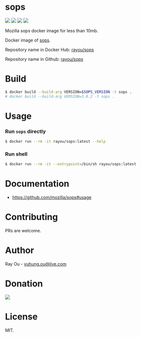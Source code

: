 [github]: https://github.com/rayou/sops
[app-github]: https://github.com/mozilla/sops
[dockerstore]: https://hub.docker.com/r/rayou/sops
[donation]: https://donorbox.org/rayou?amount=10

# sops

[![](https://img.shields.io/docker/image-size/rayou/sops?sort=semver)][dockerstore] [![](https://img.shields.io/docker/v/rayou/sops?sort=semver)][dockerstore] [![](https://img.shields.io/docker/stars/rayou/sops.svg)][dockerstore] [![](https://img.shields.io/badge/Donate-Donorbox-green.svg)][donation]

Mozilla sops docker image for less than 10mb.

Docker image of [sops][app-github].

Repository name in Docker Hub: [rayou/sops][dockerstore]

Repository name in Github: [rayou/sops][github]

# Build

```bash
$ docker build --build-arg VERSION=$SOPS_VERSION -t sops .
# docker build --build-arg VERSION=3.0.2 -t sops .
```

# Usage

### Run `sops` directly

```bash
$ docker run --rm -it rayou/sops:latest --help
```

### Run shell

```bash
$ docker run --rm -it --entrypoint=/bin/sh rayou/sops:latest
```

# Documentation

- https://github.com/mozilla/sops#usage

# Contributing

PRs are welcome.

# Author

Ray Ou - yuhung.ou@live.com

# Donation

[![](https://d1iczxrky3cnb2.cloudfront.net/button-small-green.png)][donation]

# License

MIT.

